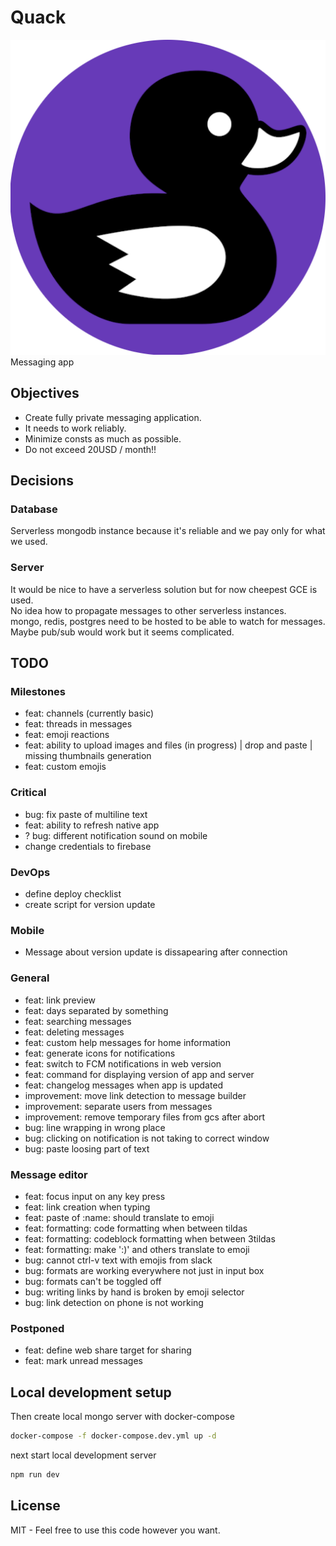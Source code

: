 # Quack
![quack](https://github.com/codecat-io/chat/raw/master/packages/app/resources/icon.png)
Messaging app

## Objectives

- Create fully private messaging application. 
- It needs to work reliably.
- Minimize consts as much as possible.
- Do not exceed 20USD / month!!

## Decisions

### Database
Serverless mongodb instance because it's reliable and we pay only for what we used.

### Server
It would be nice to have a serverless solution but for now cheepest GCE is used.  
No idea how to propagate messages to other serverless instances.  
mongo, redis, postgres need to be hosted to be able to watch for messages.  
Maybe pub/sub would work but it seems complicated.  

## TODO

### Milestones
- feat: channels (currently basic)
- feat: threads in messages
- feat: emoji reactions 
- feat: ability to upload images and files (in progress)
  | drop and paste
  | missing thumbnails generation
- feat: custom emojis

### Critical
- bug: fix paste of multiline text
- feat: ability to refresh native app
- ? bug: different notification sound on mobile
- change credentials to firebase

### DevOps
- define deploy checklist
- create script for version update

### Mobile
- Message about version update is dissapearing after connection

### General
- feat: link preview
- feat: days separated by something
- feat: searching messages
- feat: deleting messages
- feat: custom help messages for home information
- feat: generate icons for notifications
- feat: switch to FCM notifications in web version
- feat: command for displaying version of app and server
- feat: changelog messages when app is updated
- improvement: move link detection to message builder
- improvement: separate users from messages 
- improvement: remove temporary files from gcs after abort
- bug: line wrapping in wrong place
- bug: clicking on notification is not taking to correct window
- bug: paste loosing part of text 

### Message editor
- feat: focus input on any key press
- feat: link creation when typing
- feat: paste of :name: should translate to emoji
- feat: formatting: code formatting when between tildas
- feat: formatting: codeblock formatting when between 3tildas
- feat: formatting: make ':)' and others translate to emoji
- bug: cannot ctrl-v text with emojis from slack
- bug: formats are working everywhere not just in input box
- bug: formats can't be toggled off
- bug: writing links by hand is broken by emoji selector
- bug: link detection on phone is not working

### Postponed
- feat: define web share target for sharing
- feat: mark unread messages



## Local development setup

Then create local mongo server with docker-compose

```bash
docker-compose -f docker-compose.dev.yml up -d
```

next start local development server

```bash
npm run dev
```

## License

MIT - Feel free to use this code however you want.
